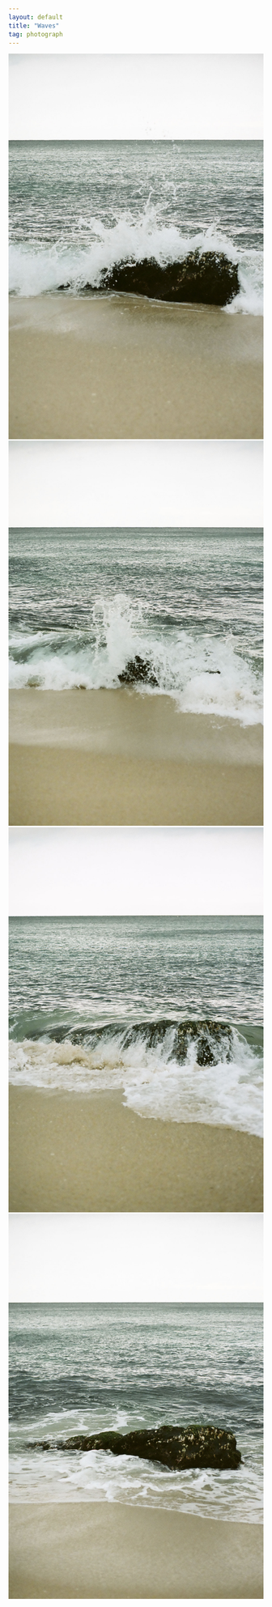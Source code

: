 ```yaml
---
layout: default
title: "Waves"
tag: photograph
---
```

![pic](/assets/photo/waves/1.jpg)
![pic](/assets/photo/waves/2.jpg)
![pic](/assets/photo/waves/3.jpg)
![pic](/assets/photo/waves/4.jpg)